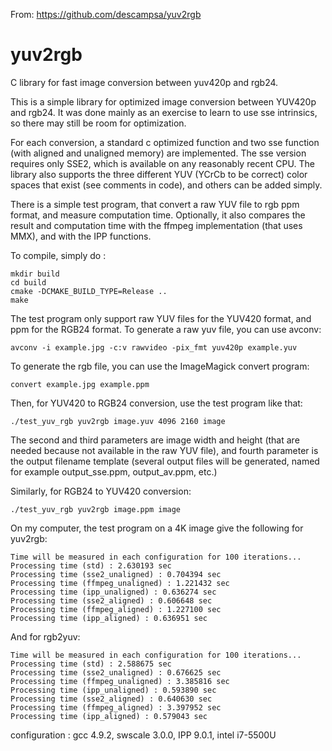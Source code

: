 From: https://github.com/descampsa/yuv2rgb

# yuv2rgb

C library for fast image conversion between yuv420p and rgb24.

This is a simple library for optimized image conversion between YUV420p and rgb24. It was done mainly as an exercise to
learn to use sse intrinsics, so there may still be room for optimization.

For each conversion, a standard c optimized function and two sse function (with aligned and unaligned memory) are
implemented. The sse version requires only SSE2, which is available on any reasonably recent CPU. The library also
supports the three different YUV (YCrCb to be correct) color spaces that exist (see comments in code), and others can be
added simply.

There is a simple test program, that convert a raw YUV file to rgb ppm format, and measure computation time. Optionally,
it also compares the result and computation time with the ffmpeg implementation (that uses MMX), and with the IPP
functions.

To compile, simply do :

    mkdir build
    cd build
    cmake -DCMAKE_BUILD_TYPE=Release ..
    make

The test program only support raw YUV files for the YUV420 format, and ppm for the RGB24 format. To generate a raw yuv
file, you can use avconv:

    avconv -i example.jpg -c:v rawvideo -pix_fmt yuv420p example.yuv

To generate the rgb file, you can use the ImageMagick convert program:

    convert example.jpg example.ppm

Then, for YUV420 to RGB24 conversion, use the test program like that:

    ./test_yuv_rgb yuv2rgb image.yuv 4096 2160 image

The second and third parameters are image width and height (that are needed because not available in the raw YUV file),
and fourth parameter is the output filename template (several output files will be generated, named for example
output_sse.ppm, output_av.ppm, etc.)

Similarly, for RGB24 to YUV420 conversion:

    ./test_yuv_rgb yuv2rgb image.ppm image

On my computer, the test program on a 4K image give the following for yuv2rgb:

    Time will be measured in each configuration for 100 iterations...
    Processing time (std) : 2.630193 sec
    Processing time (sse2_unaligned) : 0.704394 sec
    Processing time (ffmpeg_unaligned) : 1.221432 sec
    Processing time (ipp_unaligned) : 0.636274 sec
    Processing time (sse2_aligned) : 0.606648 sec
    Processing time (ffmpeg_aligned) : 1.227100 sec
    Processing time (ipp_aligned) : 0.636951 sec

And for rgb2yuv:

    Time will be measured in each configuration for 100 iterations...
    Processing time (std) : 2.588675 sec
    Processing time (sse2_unaligned) : 0.676625 sec
    Processing time (ffmpeg_unaligned) : 3.385816 sec
    Processing time (ipp_unaligned) : 0.593890 sec
    Processing time (sse2_aligned) : 0.640630 sec
    Processing time (ffmpeg_aligned) : 3.397952 sec
    Processing time (ipp_aligned) : 0.579043 sec

configuration : gcc 4.9.2, swscale 3.0.0, IPP 9.0.1, intel i7-5500U
